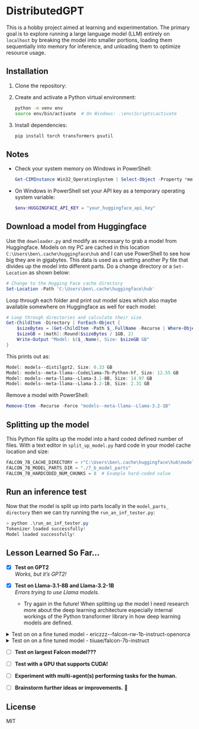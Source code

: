 # DistributedGPT

This is a hobby project aimed at learning and experimentation. The primary goal is to explore running a large language model (LLM) entirely on `localhost` by breaking the model into smaller portions, loading them sequentially into memory for inference, and unloading them to optimize resource usage.

## Installation

1. Clone the repository:

2. Create and activate a Python virtual environment:
   ```bash
   python -m venv env
   source env/bin/activate  # On Windows: .\env\Scripts\activate
   ```

3. Install dependencies:
   ```bash
   pip install torch transformers psutil
   ```

## Notes

- Check your system memory on Windows in PowerShell:
   ```powershell
   Get-CIMInstance Win32_OperatingSystem | Select-Object -Property *memory*
   ```

- On Windows in PowerShell set your API key as a temporary operating system variable:
   ```powershell
   $env:HUGGINGFACE_API_KEY = "your_huggingface_api_key"
   ```

## Download a model from Huggingface

Use the `downloader.py` and modify as necessary to grab a model from Huggingface. Models on my PC are cached in this location `C:\Users\ben\.cache\huggingface\hub` and I can use PowerShell to see how big they are in gigabytes.
This data is used as a setting another Py file that divides up the model into different parts. Do a change directory or a `Set-Location` as shown below:

```powershell
# Change to the Hugging Face cache directory
Set-Location -Path 'C:\Users\ben\.cache\huggingface\hub'
```

Loop through each folder and print out model sizes which also maybe available somewhere on Huggingface as well for each model:

```powershell
# Loop through directories and calculate their size
Get-ChildItem -Directory | ForEach-Object {
    $sizeBytes = (Get-ChildItem -Path $_.FullName -Recurse | Where-Object { $_.PSIsContainer -eq $false } | Measure-Object -Property Length -Sum).Sum
    $sizeGB = [math]::Round($sizeBytes / 1GB, 2)
    Write-Output "Model: $($_.Name), Size: $sizeGB GB"
}
```

This prints out as:

```powershell
Model: models--distilgpt2, Size: 0.33 GB
Model: models--meta-llama--CodeLlama-7b-Python-hf, Size: 12.55 GB
Model: models--meta-llama--Llama-3.1-8B, Size: 14.97 GB
Model: models--meta-llama--Llama-3.2-1B, Size: 2.31 GB
```

Remove a model with PowerShell:

```powershell
Remove-Item -Recurse -Force "models--meta-llama--Llama-3.2-1B"
```

## Splitting up the model 

This Python file splits up the model into a hard coded defined number of files. With a text editor in `split_up_model.py` hard code in your model cache location and size:
```python
FALCON_7B_CACHE_DIRECTORY = r"C:\Users\ben\.cache\huggingface\hub\models--tiiuae--falcon-7b-instruct\snapshots\8782b5c5d8c9290412416618f36a133653e85285"
FALCON_7B_MODEL_PARTS_DIR = "./7_b_model_parts"
FALCON_7B_HARDCODED_NUM_CHUNKS = 8  # Example hard-coded value
```

## Run an inference test

Now that the model is split up into parts locally in the `model_parts_ directory` then we can try running the `run_an_inf_tester.py`:

```powershell
> python .\run_an_inf_tester.py
Tokenizer loaded successfully!
Model loaded successfully!
```

## Lesson Learned So Far...

- [x] **Test on GPT2**  
  *Works, but it’s GPT2!*
  
- [x] **Test on Llama-3.1-8B and Llama-3.2-1B**  
  *Errors trying to use Llama models.*
  * Try again in the future! When splitting up the model I need research more about the deep learning architecture especially internal workings of the Python transformer library in how deep learning models are defined.

<details>
  <summary>Test on on a fine tuned model - ericzzz--falcon-rw-1b-instruct-openorca</summary>

  * https://huggingface.co/ericzzz/falcon-rw-1b-instruct-openorca

```python
# Define system message and structured prompt
SYSTEM_MESSAGE = "You are a helpful assistant with expertise in HVAC systems, building automation, smart building IoT, and optimization."
INSTRUCTION = "I have an variable air volumne (VAV) air handling unit (AHU) with a VAV reheat system and air cooled chiller. Please come up with an algorithm in pseudo code I can implement to optimize the AHU leaving duct static pressure and   temperature setpoint based off of the zone data of VAV box damper positions and zone air temperatures."
INPUT_TEXT = f"<SYS> {SYSTEM_MESSAGE} <INST> {INSTRUCTION} <RESP> "
```
* Total Inference Time (seconds): 80.889s

Details per chunk:

```powershell
--- Metrics ---
Chunk 0 - Time: 1.162s, Memory Used: 1670.56MB
    Layer 0 Time: 0.021s
    Layer 1 Time: 0.017s
    Layer 2 Time: 0.017s
    Layer 3 Time: 0.018s
    Layer 4 Time: 0.016s
    Layer 5 Time: 0.017s
    Layer 6 Time: 0.017s
    Layer 7 Time: 0.018s
Chunk 1 - Time: 0.665s, Memory Used: -29.34MB
    Layer 0 Time: 0.020s
    Layer 1 Time: 0.018s
    Layer 2 Time: 0.018s
    Layer 3 Time: 0.016s
    Layer 4 Time: 0.016s
    Layer 5 Time: 0.014s
    Layer 6 Time: 0.015s
    Layer 7 Time: 0.014s
Chunk 2 - Time: 0.796s, Memory Used: 445.60MB
```
Inference results:
```powershell
1. Air circulation: The air handling unit's primary function is to distribute and circulate air throughout the building. This is achieved by controlling the airflow, which ensures that the air is evenly distributed throughout the space.

2. Temperature and humidity control: The air handling unit also controls the temperature and humidity levels within the space. By regulating the temperature, you can maintain a comfortable indoor temperature that is suitable for the comfort of occupants. Similarly, by controlling the humidity levels, you can prevent the growth of mold and other contaminants, which can be detrimental to the health of building occupants.

3. Energy efficiency: Many air handling units are designed to be energy-efficient, which means they consume less energy than traditional systems. This helps to reduce the building's overall operating costs and contributes to a more sustainable environment.

4. Occupant comfort: The air handling unit's primary purpose is to maintain a comfortable indoor environment for the building's occupants. This includes ensuring that the temperature and humidity levels are consistent, providing a consistent level of comfort for everyone in the building.

In summary, the air handling unit in large commercial buildings is an essential component that plays a crucial role in maintaining the well-being of building occupants while ensuring efficient and effective air circulation and temperature control.
```
* Conclusion: Hey that is not that bad! 👍😊👌💪 80 seconds is a little slow but good enough for not even a GPU and no lag on my computer while I do other tasks. 🎯🙌😎

</details>

<details>
  <summary>Test on on a fine tuned model - tiiuae/falcon-7b-instruct</summary>

  * https://huggingface.co/tiiuae/falcon-7b-instruct
  * Notice its a different prompt template as compared to the 1b Falcon. This was found out by trial and error ☹️😒 but we got it working! 👍😊👌💪

</details>

- [ ] **Test on largest Falcon model???**

- [ ] **Test with a GPU that supports CUDA!**

- [ ] **Experiment with multi-agent(s) performing tasks for the human.**

- [ ] **Brainstorm further ideas or improvements.** 🤔


## License

MIT
